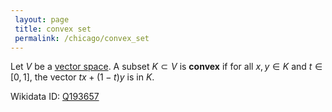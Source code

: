 ```yaml
---
 layout: page
 title: convex set
 permalink: /chicago/convex_set
---
```

Let $V$ be a [vector space](https://mathgloss.github.io/MathGloss/vector_space). A subset $K\subset V$ is **convex** if for all $x,y \in K$ and $t \in [0,1]$, the vector $tx + (1-t)y$ is in $K$.

Wikidata ID: [Q193657](https://www.wikidata.org/wiki/Q193657)